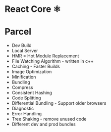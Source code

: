 # React Core ⚛️

# Parcel
- Dev Build
- Local Server
- HMR = Hot Module Replacement
- File Watching Algorithm - written in c++
- Caching - Faster Builds
- Image Optimization
- Minification
- Bundling
- Compress
- Consistent Hashing
- Code Splitting
- Differential Bundling  - Support older browsers
- Diagnostic
- Error Handling
- Tree Shaking  - remove unused code
- Different dev and prod bundles